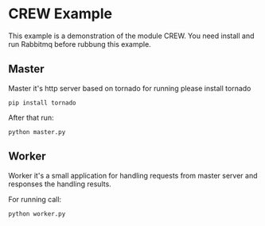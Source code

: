 CREW Example
============

This example is a demonstration of the module CREW.
You need install and run Rabbitmq before rubbung this example.

Master
------

Master it's http server based on tornado for running please install tornado

	pip install tornado
	
After that run:

	python master.py
	
Worker
------

Worker it's a small application for handling requests from master server and responses the handling results.

For running call:

	python worker.py
